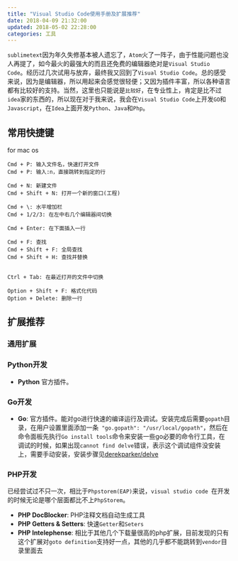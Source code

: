 ```yaml
---
title: "Visual Studio Code使用手册及扩展推荐"
date: 2018-04-09 21:32:00
updated: 2018-05-02 22:28:00
categories: 工具
---
```

`sublimetext`因为年久失修基本被人遗忘了，`Atom`火了一阵子，由于性能问题也没人再提了，如今最火的最强大的而且还免费的编辑器绝对是`Visual Studio Code`。经历过几次试用与放弃，最终我又回到了`Visual Studio Code`。总的感受来说，因为是编辑器，所以用起来会感觉很轻便；又因为插件丰富，所以各种语言都有比较好的支持。当然，这里也只能说是`比较好`，在专业性上，肯定是比不过`idea`家的东西的，所以现在对于我来说，我会在`Visual Studio Code`上开发`GO`和`Javascript`，在`Idea`上面开发`Python`、`Java`和`Php`。

## 常用快捷键

for mac os

```shell
Cmd + P: 输入文件名，快速打开文件
Cmd + P: 输入:n，直接跳转到指定的行

Cmd + N: 新建文件
Cmd + Shift + N: 打开一个新的窗口(工程)

Cmd + \: 水平增加栏
Cmd + 1/2/3: 在左中右几个编辑器间切换

Cmd + Enter: 在下面插入一行

Cmd + F: 查找
Cmd + Shift + F: 全局查找
Cmd + Shift + H: 查找并替换


Ctrl + Tab: 在最近打开的文件中切换

Option + Shift + F: 格式化代码
Option + Delete: 删除一行
```

## 扩展推荐

<!--more-->

### 通用扩展

### Python开发

- **Python** 官方插件。

### Go开发

- **Go**: 官方插件。能对go进行快速的编译运行及调试。安装完成后需要`gopath`目录，在用户设置里面添加一条` "go.gopath": "/usr/local/gopath"`，然后在命令面板先执行`Go install tools`命令来安装一些go必要的命令行工具，在调试的时候，如果出现`cannot find delve`错误，表示这个调试组件没安装上，需要手动安装，安装步骤见[derekparker/delve](https://github.com/derekparker/delve/blob/master/Documentation/installation/osx/install.md)

### PHP开发

已经尝试过不只一次，相比于`Phpstorem(EAP)`来说，`visual studio code `在开发的时候无论是哪个层面都比不上`PhpStorem`。

- **PHP DocBlocker**: PHP注释文档自动生成工具
- **PHP Getters & Setters**: 快速`Getter`和`Seters`
- **PHP Intelephense**: 相比于其他几个下载量很高的php扩展，目前发现的只有这个扩展对`goto definition`支持好一点，其他的几乎都不能跳转到`vendor`目录里面去







